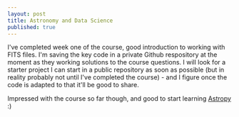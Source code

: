 ```yaml
---
layout: post
title: Astronomy and Data Science
published: true
---
```


I've completed week one of the course, good introduction to working with FITS files.  I'm saving the key code in a private Github respository at the moment as they working solutions to the course questions.  I will look for a starter project I can start in a public repository as soon as possible (but in reality probably not until I've completed the course) - and I figure once the code is adapted to that it'll be good to share.

Impressed with the course so far though, and good to start learning [Astropy](https://www.astropy.org/) :)
